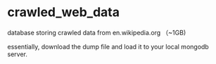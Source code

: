 # crawled_web_data
database storing crawled data from en.wikipedia.org （~1GB)

essentially, download the dump file and load it to your local mongodb server.
